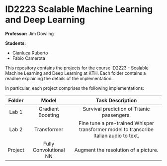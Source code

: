 # ID2223 Scalable Machine Learning and Deep Learning
**Professor:**
Jim Dowling

**Students:**

- Gianluca Ruberto
- Fabio Camerota


This repository contains the projects for the course ID2223 - Scalable Machine Learning and Deep Learning
at KTH. Each folder contains a readme explaining the details of the implementation.

In particular, each project comprises the following implementations:

| **Folder** |       **Model**        |                                  **Task Description**                                  |
|:----------:|:----------------------:|:--------------------------------------------------------------------------------------:|
|   Lab 1    |   Gradient Boosting    |                       Survival prediction of Titanic passengers.                       |
|   Lab 2    |      Transformer       | Fine tune a pre-trained Whisper transformer model to transcribe Italian audio to text. |
|  Project   | Fully Convolutional NN |                          Augment the resolution of a picture.                          |
